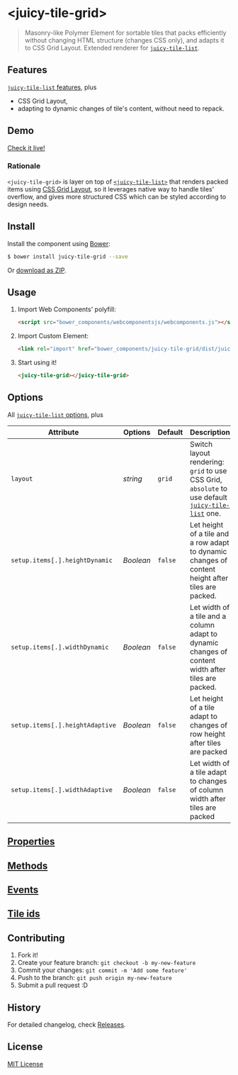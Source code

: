 # &lt;juicy-tile-grid&gt;

> Masonry-like Polymer Element for sortable tiles that packs efficiently without changing HTML structure (changes CSS only), and adapts it to CSS Grid Layout.
> Extended renderer for [`juicy-tile-list`](https://github.com/Juicy/juicy-tile-list).

## Features 

[`juicy-tile-list` features](https://github.com/Juicy/juicy-tile-list#features), plus
 - CSS Grid Layout, 
 - adapting to dynamic changes of tile's content, without need to repack.

## Demo

[Check it live!](http://Juicy.github.io/juicy-tile-grid)

### Rationale

`<juicy-tile-grid>` is layer on top of [`<juicy-tile-list>`](https://github.com/Juicy/juicy-tile-list) that renders packed items using [CSS Grid Layout](http://www.w3.org/TR/2014/WD-css-grid-1-20140513/), so it leverages native way to handle tiles' overflow, and gives more structured CSS which can be styled according to design needs.

## Install

Install the component using [Bower](http://bower.io/):

```sh
$ bower install juicy-tile-grid --save
```

Or [download as ZIP](https://github.com/Juicy/juicy-tile-grid/archive/gh-pages.zip).

## Usage

1. Import Web Components' polyfill:

    ```html
    <script src="bower_components/webcomponentsjs/webcomponents.js"></script>
    ```

2. Import Custom Element:

    ```html
    <link rel="import" href="bower_components/juicy-tile-grid/dist/juicy-tile-grid.html">
    ```

3. Start using it!

    ```html
    <juicy-tile-grid></juicy-tile-grid>
    ```

## Options

All [`juicy-tile-list` options](https://github.com/Juicy/juicy-tile-list#options), plus 

Attribute                       | Options   | Default | Description
---                             | ---       | ---     | ---
`layout`                        | *string*  | `grid`  | Switch layout rendering: `grid` to use CSS Grid, `absolute` to use default [`juicy-tile-list`](Juilcy/juicy-tile-list) one.
`setup.items[.].heightDynamic`  | *Boolean* | `false` | Let height of a tile and a row adapt to dynamic changes of content height after tiles are packed.
`setup.items[.].widthDynamic`   | *Boolean* | `false` | Let width of a tile and a column adapt to dynamic changes of content width after tiles are packed.
`setup.items[.].heightAdaptive` | *Boolean* | `false` | Let height of a tile adapt to changes of row height after tiles are packed
`setup.items[.].widthAdaptive`  | *Boolean* | `false` | Let width of a tile adapt to changes of column width after tiles are packed

## [Properties](https://github.com/Juicy/juicy-tile-list#properties)

## [Methods](https://github.com/Juicy/juicy-tile-list#methods)

## [Events](https://github.com/Juicy/juicy-tile-list#events)

## [Tile ids](https://github.com/Juicy/juicy-tile-list#tile-ids)

## Contributing

1. Fork it!
2. Create your feature branch: `git checkout -b my-new-feature`
3. Commit your changes: `git commit -m 'Add some feature'`
4. Push to the branch: `git push origin my-new-feature`
5. Submit a pull request :D

## History

For detailed changelog, check [Releases](https://github.com/Juicy/juicy-tile-grid/releases).

## License

[MIT License](http://opensource.org/licenses/MIT)
